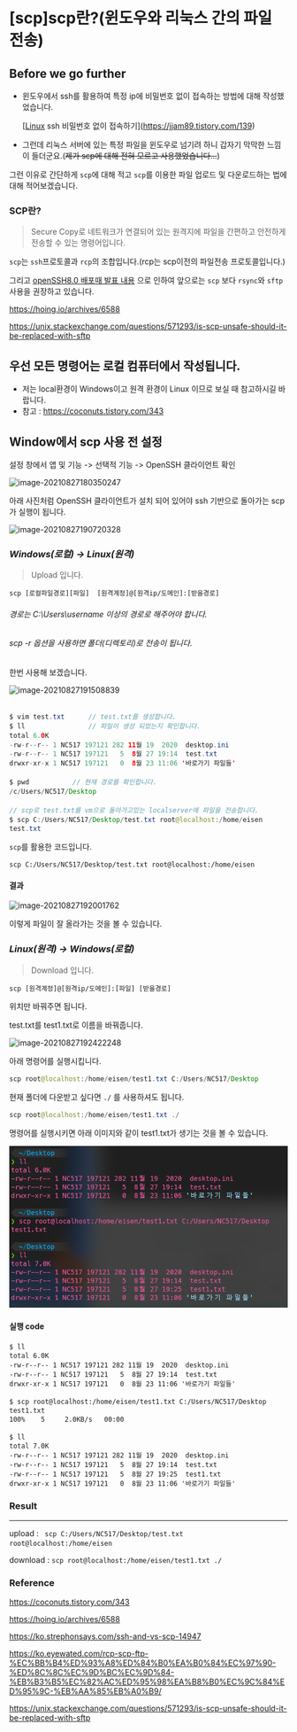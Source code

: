 # [scp]scp란?(윈도우와 리눅스 간의 파일 전송)

## Before we go further

- 윈도우에서 ssh를 활용하여 특정 ip에 비밀번호 없이 접속하는 방법에 대해 작성했었습니다.

    [[Linux](server) ssh 비밀번호 없이 접속하기](https://jjam89.tistory.com/139)

- 그런데 리눅스 서버에 있는 특정 파일을 윈도우로 넘기려 하니 갑자기 막막한 느낌이 들더군요.(~~제가 scp에 대해 전혀 모르고 사용했었습니다...~~)

그런 이유로 간단하게 ```scp```에 대해 적고 ```scp```를 이용한 파일 업로드 및 다운로드하는 법에 대해 적어보겠습니다.



### SCP란?

> Secure Copy로 네트워크가 연결되어 있는 원격지에 파일을 간편하고 안전하게 전송할 수 있는 명령어입니다.

```scp```는 ```ssh```프로토콜과 ```rcp```의 조합입니다.(rcp는 scp이전의 파일전송 프로토콜입니다.)

그리고 [openSSH8.0 배포때 발표 내용](https://www.openssh.com/txt/release-8.0) 으로 인하여 앞으로는 ```scp``` 보다 ```rsync```와 ```sftp``` 사용을 권장하고 있습니다.

https://hoing.io/archives/6588

https://unix.stackexchange.com/questions/571293/is-scp-unsafe-should-it-be-replaced-with-sftp



## 우선 모든 명령어는 로컬 컴퓨터에서 작성됩니다.

- 저는 local환경이 Windows이고 원격 환경이 Linux 이므로 보실 때 참고하시길 바랍니다.
- 참고 : https://coconuts.tistory.com/343



## Window에서 scp 사용 전 설정

설정 창에서 앱 및 기능 -> 선택적 기능 -> OpenSSH 클라이언트 확인

![image-20210827180350247](https://raw.githubusercontent.com/KrGil/TIL/main/documents_typora/scp.assets/image-20210827180350247.png)

아래 사진처럼 OpenSSH 클라이언트가 설치 되어 있어야 ssh 기반으로 돌아가는 scp가 실행이 됩니다.

![image-20210827190720328](https://raw.githubusercontent.com/KrGil/TIL/main/documents_typora/scp.assets/image-20210827190720328.png)



### **_Windows(로컬) -> Linux(원격)_**

> Upload 입니다.

```
scp [로컬파일경로][파일]  [원격계정]@[원격ip/도메인]:[받을경로]
```

###### *경로는 C:\Users\username 이상의 경로로 해주어야 합니다.*

###### *scp -r 옵션을 사용하면 폴더(디렉토리)로 전송이 됩니다.*



한번 사용해 보겠습니다.

![image-20210827191508839](https://raw.githubusercontent.com/KrGil/TIL/main/documents_typora/scp.assets/image-20210827191508839.png)

```java

$ vim test.txt		// test.txt를 생성합니다.
$ ll				// 파일이 생성 되었는지 확인합니다.
total 6.0K
-rw-r--r-- 1 NC517 197121 282 11월 19  2020  desktop.ini
-rw-r--r-- 1 NC517 197121   5  8월 27 19:14  test.txt
drwxr-xr-x 1 NC517 197121   0  8월 23 11:06 '바로가기 파일들'

$ pwd			// 현재 경로를 확인합니다.
/c/Users/NC517/Desktop

// scp로 test.txt를 vm으로 돌아가고있는 localserver에 파일을 전송합니다.
$ scp C:/Users/NC517/Desktop/test.txt root@localhost:/home/eisen	
test.txt                                                                              100%    5     1.2KB/s   00:00

```

```scp```를 활용한 코드입니다.

```
scp C:/Users/NC517/Desktop/test.txt root@localhost:/home/eisen
```


#### 결과

![image-20210827192001762](https://raw.githubusercontent.com/KrGil/TIL/main/documents_typora/scp.assets/image-20210827192001762.png)

이렇게 파일이 잘 올라가는 것을 볼 수 있습니다.





### *Linux(원격) -> Windows(로컬)*

> Download 입니다.

~~~
scp [원격계정]@[원격ip/도메인]:[파일] [받을경로]
~~~

위치만 바꿔주면 됩니다.

test.txt를 test1.txt로 이름을 바꿔줍니다.

![image-20210827192422248](https://raw.githubusercontent.com/KrGil/TIL/main/documents_typora/scp.assets/image-20210827192422248.png)

아래 명령어를 실행시킵니다.

``` java
scp root@localhost:/home/eisen/test1.txt C:/Users/NC517/Desktop
```

현재 폴더에 다운받고 싶다면 ```./``` 를 사용하셔도 됩니다. 

``` java
scp root@localhost:/home/eisen/test1.txt ./
```



명령어를 실행시키면 아래 이미지와 같이 test1.txt가 생기는 것을 볼 수 있습니다.

![image-20210827192600466](https://raw.githubusercontent.com/KrGil/TIL/main/documents_typora/scp.assets/image-20210827192600466.png)

#### 실행 code

```
$ ll
total 6.0K
-rw-r--r-- 1 NC517 197121 282 11월 19  2020  desktop.ini
-rw-r--r-- 1 NC517 197121   5  8월 27 19:14  test.txt
drwxr-xr-x 1 NC517 197121   0  8월 23 11:06 '바로가기 파일들'

$ scp root@localhost:/home/eisen/test1.txt C:/Users/NC517/Desktop
test1.txt                                                                             100%    5     2.0KB/s   00:00

$ ll
total 7.0K
-rw-r--r-- 1 NC517 197121 282 11월 19  2020  desktop.ini
-rw-r--r-- 1 NC517 197121   5  8월 27 19:14  test.txt
-rw-r--r-- 1 NC517 197121   5  8월 27 19:25  test1.txt
drwxr-xr-x 1 NC517 197121   0  8월 23 11:06 '바로가기 파일들'
```



### Result

---

upload :  ``` scp C:/Users/NC517/Desktop/test.txt root@localhost:/home/eisen```

download : ``` scp root@localhost:/home/eisen/test1.txt ./ ```











### Reference

https://coconuts.tistory.com/343

https://hoing.io/archives/6588

https://ko.strephonsays.com/ssh-and-vs-scp-14947

https://ko.eyewated.com/rcp-scp-ftp-%EC%BB%B4%ED%93%A8%ED%84%B0%EA%B0%84%EC%97%90-%ED%8C%8C%EC%9D%BC%EC%9D%84-%EB%B3%B5%EC%82%AC%ED%95%98%EA%B8%B0%EC%9C%84%ED%95%9C-%EB%AA%85%EB%A0%B9/

https://unix.stackexchange.com/questions/571293/is-scp-unsafe-should-it-be-replaced-with-sftp
